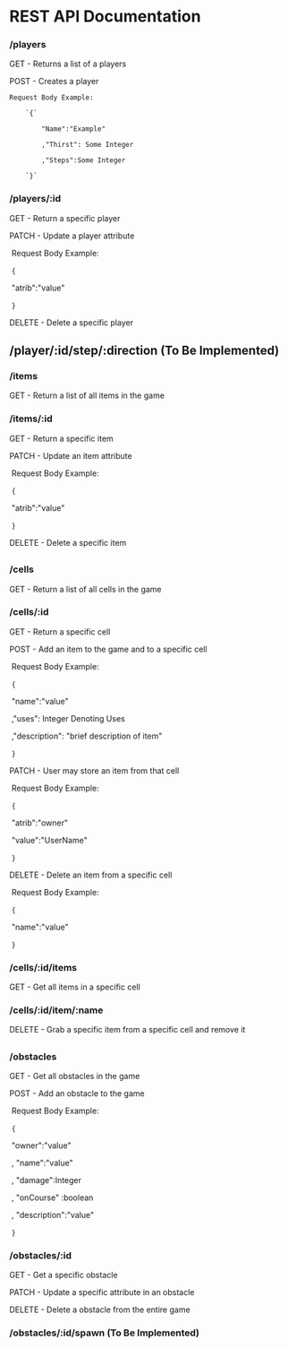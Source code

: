 # REST API Documentation

### /players

GET - Returns a list of a players

POST - Creates a player 

	Request Body Example:

		`{`

			"Name":"Example"

			,"Thirst": Some Integer

			,"Steps":Some Integer

		`}`

### /players/:id

GET - Return a specific player

PATCH - Update a player attribute 

​	Request Body Example:

​		`{`

​			"atrib":"value"

​		`}`

DELETE - Delete a specific player

## /player/:id/step/:direction (To Be Implemented)

### /items

GET - Return a list of all items in the game

### /items/:id

GET - Return a specific item

PATCH  - Update an item attribute

​	Request Body Example:

​		`{`

​			"atrib":"value"

​		`}`

DELETE - Delete a specific item 

## 

### /cells

GET - Return a list of all cells in the game

### /cells/:id

GET - Return a specific cell

POST - Add an item to the game and to a specific cell

​	Request Body Example:

​		`{`

​			"name":"value"

​			,"uses": Integer Denoting Uses

​			,"description": "brief description of item"

​		`}`

PATCH - User may store an item from that cell

​	Request Body Example:

​		`{`

​			"atrib":"owner"

​			"value":"UserName"

​		`}`

DELETE - Delete an item from a specific cell

​	Request Body Example:

​		`{`

​			"name":"value"

​		`}`

### /cells/:id/items

GET - Get all items in a specific cell

### /cells/:id/item/:name

DELETE - Grab a specific item from a specific cell and remove it

## 

### /obstacles

GET - Get all obstacles in the game

POST - Add an obstacle to the game

​	Request Body Example:

​		`{`

​			"owner":"value"

​		      , "name":"value"

​		      , "damage":Integer

​                      , "onCourse" :boolean

​                      , "description":"value"

​		`}`

### /obstacles/:id

GET - Get a specific obstacle

PATCH - Update a specific attribute in an obstacle

DELETE - Delete a obstacle from the entire game

### /obstacles/:id/spawn (To Be Implemented)




